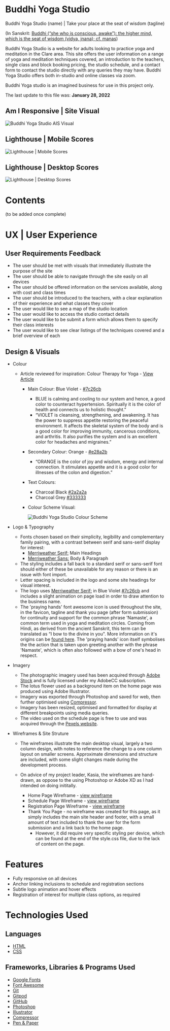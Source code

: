 # **Buddhi Yoga Studio**

Buddhi Yoga Studio (name) | Take your place at the seat of wisdom (tagline)

(In Sanskrit: <a href="https://www.yogajournal.com/yoga-101/sanskrit/200-key-sanskrit-yoga-terms/" target="_blank" rel="noopener">Buddhi (“she who is conscious, awake”): the higher mind, which is the seat of wisdom (vidya, jnana); cf. manas</a>)

Buddhi Yoga Studio is a website for adults looking to practice yoga and meditation in the Clare area. This site offers the user information on a range of yoga and meditation techniques covered, an introduction to the teachers, single class and block booking pricing, the studio schedule, and a contact form to contact the studio directly with any queries they may have.
Buddhi Yoga Studio offers both in-studio and online classes via zoom.

Buddhi Yoga studio is an imagined business for use in this project only.

The last update to this file was: **January 28, 2022**

## Am I Responsive | Site Visual
![Buddhi Yoga Studio AIS Visual](assets/readme-images/ais-visual.jpg)

## Lighthouse | Mobile Scores
![Lighthouse | Mobile Scores](assets/readme-images/mobile-lighthouse-result.png)

## Lighthouse | Desktop Scores
![Lighthouse | Desktop Scores](assets/readme-images/desktop-lighthouse-result.png)

# Contents
(to be added once complete)

# UX | User Experience

## User Requirements Feedback
* The user should be met with visuals that immediately illustrate the purpose of the site
* The user should be able to navigate through the site easily on all devices
* The user should be offered information on the services available, along with cost and class times
* The user should be introduced to the teachers, with a clear explanation of their experience and what classes they cover
* The user would like to see a map of the studio location
* The user would like to access the studio contact details
* The user would like to be submit a form which allows them to specify their class interests
* The user would like to see clear listings of the techniques covered and a brief overview of each

## Design & Visuals

* Colour
    - Article reviewed for inspiration: Colour Therapy for Yoga - [View Article](https://powerofnature.wordpress.com/2007/08/09/colour-therapy-for-yoga/)

        - Main Colour: Blue Violet - [#7c26cb](https://www.color-hex.com/color/7c26cb)
            - BLUE is calming and cooling to our system and hence, a good color to counteract hypertension. Spiritually it is the color of health and connects us to holistic thought.”
            - “VIOLET is cleansing, strengthening, and awakening. It has the power to suppress appetite restoring the peaceful environment. It affects the skeletal system of the body and is a good color for improving immunity, cancerous conditions, and arthritis. It also purifies the system and is an excellent color for headaches and migraines.”
        - Secondary Colour: Orange - [#e28a2b](https://www.color-hex.com/color/e28a2b)
            - “ORANGE is the color of joy and wisdom, energy and internal connection. It stimulates appetite and it is a good color for illnesses of the colon and digestion.”
        - Text Colours:
            - Charcoal Black [#2a2a2a](https://www.color-hex.com/color/2a2a2a)
            - Charcoal Grey [#333333](https://www.color-hex.com/color/333333)
        - Colour Scheme Visual:
            
            ![Buddhi Yoga Studio Colour Scheme](assets/readme-images/bys-colour-palette.jpg)

* Logo & Typography
    - Fonts chosen based on their simplicity, legibility and complementary family pairing, with a contrast between serif and sans-serif display for interest:
        - [Merriweather Serif:](https://fonts.google.com/specimen/Merriweather) Main Headings
        - [Merriweather Sans:](https://fonts.google.com/specimen/Merriweather+Sans) Body & Paragraph
    - The styling includes a fall back to a standard serif or sans-serif font should either of these be unavailable for any reason or there is an issue with font import.
    - Letter spacing is included in the logo and some site headings for visual interest.
    - The logo uses [Merriweather Serif:](https://fonts.google.com/specimen/Merriweather) in Blue Violet [#7c26cb](https://www.color-hex.com/color/7c26cb) and includes a slight animation on page load in order to draw attention to the business name.
    - The 'praying hands' font awesome icon is used throughout the site, in the favicon, tagline and thank you page (after form submission) for continuity and support for the common phrase 'Namaste', a common term used in yoga and meditation circles. Coming from Hindi, as derived from the ancient Sanskrit, this term can be translated as “I bow to the divine in you". More information on it's origins can be [found here](https://en.wikipedia.org/wiki/Namaste). The 'praying hands' icon itself symbolises the the action that is taken upon greeting another with the phrase 'Namaste', which is often also followed with a bow of one's head in respect.

* Imagery
    - The photographic imagery used has been acquired through [Adobe Stock](https://stock.adobe.com/ie/) and is fully licensed under my AdobeCC subscription.
    - The lotus flower used as a background item on the home page was produced using Adobe Illustrator.
    - Imagery was exported through Photoshop and saved for web, then further optimised using [Compressor](https://compressor.io/).
    - Imagery has been resized, optimised and formatted for display at different breakpoints using media queries.
    - The video used on the schedule page is free to use and was acquired through the [Pexels website](https://www.pexels.com).

* Wireframes & Site Struture
    - The wireframes illustrate the main desktop visual, largely a two column design, with notes to reference the change to a one column layout on smaller screens. Approximate dimensions and structure are included, with some slight changes made during the development process.
    - On advice of my project leader, Kasia, the wireframes are hand-drawn, as oppose to the using Photoshop or Adobe XD as I had intended on doing inititally.

        - Home Page Wireframe - [view wireframe](assets/readme-images/home-page-mockup.jpg)
        - Schedule Page Wireframe - [view wireframe](assets/readme-images/schedule-page-mockup.jpg)
        - Registration Page Wireframe - [view wireframe](assets/readme-images/registration-page-mockup)
        - Thank You Page - no wireframe was created for this page, as it simply includes the main site header and footer, with a small amount of text included to thank the user for the form submission and a link back to the home page. 
            - However, it did require very specific styling per device, which can be found at the end of the style.css file, due to the lack of content on the page.

# Features
-   Fully responsive on all devices
-   Anchor linking inclusions to schedule and registration sections
-   Subtle logo animation and hover effects
-   Registration of interest for multiple class options, as required

# Technologies Used

## Languages
-   [HTML](https://www.w3schools.com/html/)
-   [CSS](https://www.w3schools.com/css/)

## Frameworks, Libraries & Programs Used
-   [Google Fonts]()
-   [Font Awesome]()
-   [Git]()
-   [Gitpod]()
-   [GitHub]()
-   [Photoshop]()
-   [Illustrator]()
-   [Compressor]()
-   [Pen & Paper]()


